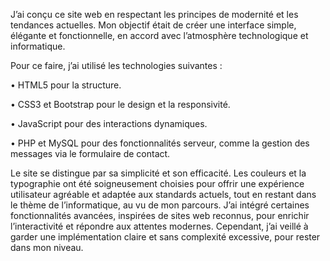J’ai conçu ce site web en respectant les principes de modernité et les tendances actuelles. 
Mon objectif était de créer une interface simple, élégante et fonctionnelle, en accord avec l’atmosphère technologique et informatique.

Pour ce faire, j’ai utilisé les technologies suivantes :

•	HTML5 pour la structure.

•	CSS3 et Bootstrap pour le design et la responsivité.

•	JavaScript pour des interactions dynamiques.

•	PHP et MySQL pour des fonctionnalités serveur, comme la gestion des messages via le formulaire de contact.

Le site se distingue par sa simplicité et son efficacité. Les couleurs et la typographie ont été soigneusement choisies pour offrir une expérience utilisateur agréable et adaptée aux standards actuels, tout en restant dans le thème de l’informatique, au vu de mon parcours.
J’ai intégré certaines fonctionnalités avancées, inspirées de sites web reconnus, pour enrichir l’interactivité et répondre aux attentes modernes. Cependant, j’ai veillé à garder une implémentation claire et sans complexité excessive, pour rester dans mon niveau.
